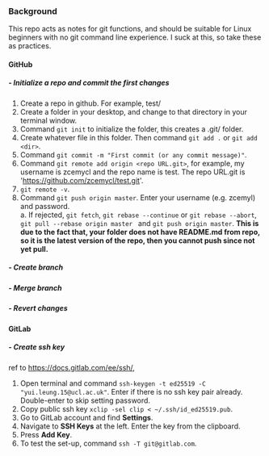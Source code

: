 ### Background
This repo acts as notes for git functions, and should be suitable for Linux beginners with no git command line experience. I suck at this, so take these as practices.

#### GitHub
##### - Initialize a repo and commit the first changes 
1. Create a repo in github. For example, test/
2. Create a folder in your desktop, and change to that directory in your terminal window.
3. Command `git init` to initialize the folder, this creates a .git/ folder.
4. Create whatever file in this folder. Then command `git add .` or `git add <dir>`. 
5. Command `git commit -m "First commit (or any commit message)"`.
6. Command `git remote add origin <repo URL.git>`, for example, my username is zcemycl and the repo name is test. The repo URL.git is 'https://github.com/zcemycl/test.git'.
7. `git remote -v`.
8. Command `git push origin master`. Enter your username (e.g. zcemyl) and password. \
a. If rejected, `git fetch`, `git rebase --continue` or `git rebase --abort`, `git pull --rebase origin master ` and `git push origin master`. **This is due to the fact that, your folder does not have README.md from repo, so it is the latest version of the repo, then you cannot push since not yet pull.**

##### - Create branch

##### - Merge branch

##### - Revert changes


#### GitLab
##### - Create ssh key
ref to https://docs.gitlab.com/ee/ssh/, 
1. Open terminal and command `ssh-keygen -t ed25519 -C "yui.leung.15@ucl.ac.uk"`. Enter if there is no ssh key pair already. Double-enter to skip setting password. 
2. Copy public ssh key `xclip -sel clip < ~/.ssh/id_ed25519.pub`.
3. Go to GitLab account and find **Settings**. 
4. Navigate to **SSH Keys** at the left. Enter the key from the clipboard. 
5. Press **Add Key**.
6. To test the set-up, command `ssh -T git@gitlab.com`.
